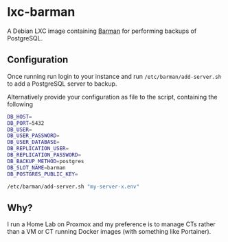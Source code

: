 # lxc-barman

A Debian LXC image containing [Barman](https://pgbarman.org/) for performing backups of PostgreSQL.

## Configuration

Once running run login to your instance and run `/etc/barman/add-server.sh` to add a PostgreSQL server to backup.

Alternatively provide your configuration as file to the script, containing the following

```bash
DB_HOST=
DB_PORT=5432
DB_USER=
DB_USER_PASSWORD=
DB_USER_DATABASE=
DB_REPLICATION_USER=
DB_REPLICATION_PASSWORD=
DB_BACKUP_METHOD=postgres
DB_SLOT_NAME=barman
DB_POSTGRES_PUBLIC_KEY=
```

```bash
/etc/barman/add-server.sh "my-server-x.env"
```

## Why?

I run a Home Lab on Proxmox and my preference is to manage CTs rather than a VM or CT running Docker images (with something like Portainer).